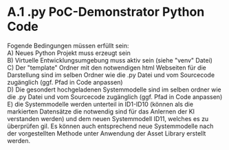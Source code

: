 # A.1 .py PoC-Demonstrator Python Code
Fogende Bedingungen müssen erfüllt sein:\
A) Neues Python Projekt muss erzeugt sein\
B) Virtuelle Entwicklungsumgebung muss aktiv sein (siehe "venv" Datei)\
C) Der "template" Ordner mit den notwendigen html Webseiten für die Darstellung sind im selben Ordner wie die .py Datei und vom Sourcecode zugänglich (ggf. Pfad in Code anpassen)\
D) Die gesondert hochgeladenen Systemmodelle sind im selben ordner wie die .py Datei und vom Sourcecode zugänglich (ggf. Pfad in Code anpassen)\
E) die Systemmodelle werden unterteil in ID1-ID10 (können als die markierten Datensätze die notwendig sind für das Anlernen der KI verstanden werden) und dem neuen Systemmodell ID11, welches es zu überprüfen gil. Es können auch entsprechend neue Systemmodelle nach der vorgestellten Methode unter Anwendung der Asset Library erstellt werden.
